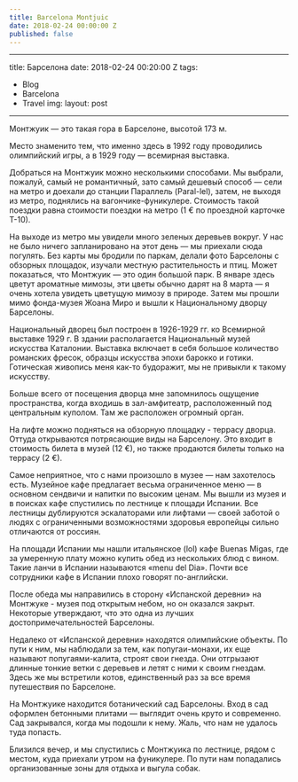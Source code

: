 ```yaml
---
title: Barcelona Montjuic
date: 2018-02-24 00:00:00 Z
published: false
---
```


---
title: Барселона
date: 2018-02-24 00:20:00 Z
tags:
- Blog
- Barcelona
- Travel
img: 
layout: post
---

Монтжуик — это такая гора в Барселоне, высотой 173 м. 

Место знаменито тем, что именно здесь в 1992 году проводились олимпийский игры, а в 1929 году — всемирная выставка.

Добраться на Монтжуик можно несколькими способами. Мы выбрали, пожалуй, самый не романтичный, зато самый дешевый способ — сели на метро и доехали до станции Параллель (Paral-lel), затем, не выходя из метро, поднялись на вагончике-фуникулере. Стоимость такой поездки равна стоимости поездки на метро (1 €  по проездной карточке Т-10).

На выходе из метро мы увидели много зеленых деревьев вокруг. У нас не было ничего запланировано на этот день — мы приехали сюда погулять. Без карты мы бродили по паркам, делали фото Барселоны с обзорных площадок, изучали местную растительность и птиц. Может показаться, что Монтжуик — это один большой парк. В январе здесь цветут ароматные мимозы, эти цветы обычно дарят на 8 марта — я очень хотела увидеть цветущую мимозу в природе. Затем мы прошли мимо фонда-музея Жоана Миро и вышли к Национальному дворцу Барселоны.
	
Национальный дворец был построен в 1926-1929 гг. ко Всемирной выставке 1929 г. В здании располагается Национальный музей искусства Каталонии. Выставка включает в себя большое количество романских фресок, образцы искусства эпохи барокко и готики. Готическая живопись меня как-то будоражит, мы не привыкли к такому искусству. 

Больше всего от посещения дворца мне запомнилось ощущение пространства, когда входишь в зал-амфитеатр, расположенный под центральным куполом. Там же расположен огромный орган.

На лифте можно подняться на обзорную площадку - террасу дворца. Оттуда открываются потрясающие виды на Барселону. Это входит в стоимость билета в музей (12 €), но также продаются билеты только на террасу (2 €). 

Самое неприятное, что с нами произошло в музее — нам захотелось есть. Музейное кафе предлагает весьма ограниченное меню — в основном сендвичи и напитки по высоким ценам. Мы вышли из музея и в поисках кафе спустились по лестнице к площади Испании. Все лестницы дублируются эскалаторами или лифтами — своей заботой о людях с ограниченными возможностями здоровья европейцы сильно отличаются от россиян.

На площади Испании мы нашли итальянское (lol) кафе Buenas Migas, где за умеренную плату   можно купить обед из нескольких блюд с вином. Такие ланчи в Испании называются «menu del Dia». Почти все сотрудники кафе в Испании плохо говорят по-английски. 

 После обеда мы направились в сторону «Испанской деревни» на Монтжуке - музея под открытым небом, но он оказался закрыт. Некоторые утверждают, что это одна из лучших достопримечательностей Барселоны.

Недалеко от «Испанской деревни» находятся олимпийские объекты. По пути к ним, мы наблюдали за тем, как попугаи-монахи, их еще называют попугаями-калита, строят свои гнезда. Они отгрызают длинные тонкие ветки с деревьев и летят с ними к своим гнездам. Здесь же мы встретили котов, единственный раз за все время путешествия по Барселоне.

На Монтжуике находится ботанический сад Барселоны. Вход в сад оформлен бетонными плитами — выглядит очень круто и современно. Сад закрывался, когда мы подошли к нему. Жаль, что нам не удалось туда попасть. 

Близился вечер, и мы спустились с Монтжуика по лестнице, рядом с местом, куда приехали утром на фуникулере. По пути нам попадались организованные зоны для отдыха и выгула собак. 
